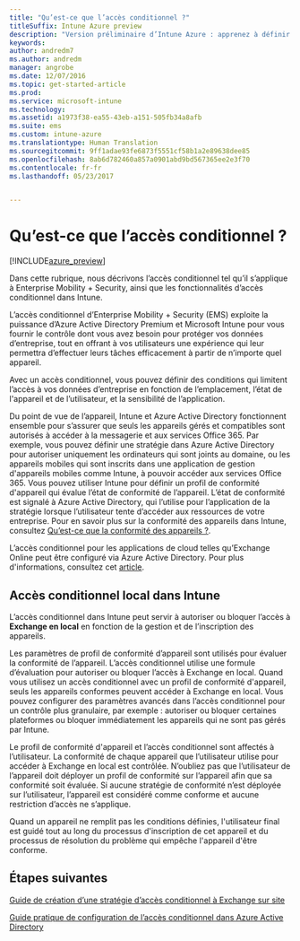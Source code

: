 ```yaml
---
title: "Qu’est-ce que l’accès conditionnel ?"
titleSuffix: Intune Azure preview
description: "Version préliminaire d’Intune Azure : apprenez à définir les conditions que les utilisateurs et appareils doivent respecter pour accéder aux ressources d’entreprise dans la version préliminaire de Microsoft Intune Azure."
keywords: 
author: andredm7
ms.author: andredm
manager: angrobe
ms.date: 12/07/2016
ms.topic: get-started-article
ms.prod: 
ms.service: microsoft-intune
ms.technology: 
ms.assetid: a1973f38-ea55-43eb-a151-505fb34a8afb
ms.suite: ems
ms.custom: intune-azure
ms.translationtype: Human Translation
ms.sourcegitcommit: 9ff1adae93fe6873f5551cf58b1a2e89638dee85
ms.openlocfilehash: 8ab6d782460a857a0901abd9bd567365ee2e3f70
ms.contentlocale: fr-fr
ms.lasthandoff: 05/23/2017


---
```


# <a name="what-is-conditional-access"></a>Qu’est-ce que l’accès conditionnel ?


[!INCLUDE[azure_preview](./includes/azure_preview.md)]


Dans cette rubrique, nous décrivons l’accès conditionnel tel qu’il s’applique à Enterprise Mobility + Security, ainsi que les fonctionnalités d’accès conditionnel dans Intune.

L’accès conditionnel d’Enterprise Mobility + Security (EMS) exploite la puissance d’Azure Active Directory Premium et Microsoft Intune pour vous fournir le contrôle dont vous avez besoin pour protéger vos données d’entreprise, tout en offrant à vos utilisateurs une expérience qui leur permettra d’effectuer leurs tâches efficacement à partir de n’importe quel appareil.

Avec un accès conditionnel, vous pouvez définir des conditions qui limitent l’accès à vos données d’entreprise en fonction de l’emplacement, l’état de l'appareil et de l’utilisateur, et la sensibilité de l’application.

Du point de vue de l’appareil, Intune et Azure Active Directory fonctionnent ensemble pour s’assurer que seuls les appareils gérés et compatibles sont autorisés à accéder à la messagerie et aux services Office 365. Par exemple, vous pouvez définir une stratégie dans Azure Active Directory pour autoriser uniquement les ordinateurs qui sont joints au domaine, ou les appareils mobiles qui sont inscrits dans une application de gestion d'appareils mobiles comme Intune, à pouvoir accéder aux services Office 365. Vous pouvez utiliser Intune pour définir un profil de conformité d'appareil qui évalue l’état de conformité de l’appareil. L’état de conformité est signalé à Azure Active Directory, qui l’utilise pour l’application de la stratégie lorsque l’utilisateur tente d’accéder aux ressources de votre entreprise. Pour en savoir plus sur la conformité des appareils dans Intune, consultez [Qu’est-ce que la conformité des appareils ?](device-compliance.md).

L’accès conditionnel pour les applications de cloud telles qu’Exchange Online peut être configuré via Azure Active Directory. Pour plus d'informations, consultez cet [article](https://docs.microsoft.com/azure/active-directory/active-directory-conditional-access-azure-portal).

## <a name="on-premises-conditional-access-in-intune"></a>Accès conditionnel local dans Intune

L’accès conditionnel dans Intune peut servir à autoriser ou bloquer l’accès à **Exchange en local** en fonction de la gestion et de l’inscription des appareils.

Les paramètres de profil de conformité d’appareil sont utilisés pour évaluer la conformité de l’appareil. L’accès conditionnel utilise une formule d’évaluation pour autoriser ou bloquer l’accès à Exchange en local. Quand vous utilisez un accès conditionnel avec un profil de conformité d'appareil, seuls les appareils conformes peuvent accéder à Exchange en local. Vous pouvez configurer des paramètres avancés dans l’accès conditionnel pour un contrôle plus granulaire, par exemple : autoriser ou bloquer certaines plateformes ou bloquer immédiatement les appareils qui ne sont pas gérés par Intune.

Le profil de conformité d'appareil et l’accès conditionnel sont affectés à l’utilisateur. La conformité de chaque appareil que l’utilisateur utilise pour accéder à Exchange en local est contrôlée. N’oubliez pas que l’utilisateur de l’appareil doit déployer un profil de conformité sur l’appareil afin que sa conformité soit évaluée. Si aucune stratégie de conformité n’est déployée sur l’utilisateur, l’appareil est considéré comme conforme et aucune restriction d’accès ne s’applique.

Quand un appareil ne remplit pas les conditions définies, l'utilisateur final est guidé tout au long du processus d'inscription de cet appareil et du processus de résolution du problème qui empêche l'appareil d'être conforme.

## <a name="next-steps"></a>Étapes suivantes

[Guide de création d’une stratégie d’accès conditionnel à Exchange sur site](conditional-access-exchange-create.md)

[Guide pratique de configuration de l’accès conditionnel dans Azure Active Directory](https://docs.microsoft.com/azure/active-directory/active-directory-conditional-access-azure-portal)

